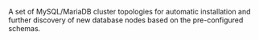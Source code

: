 A set of MySQL/MariaDB cluster topologies for automatic installation and further discovery of new database nodes based on the pre-configured schemas.
